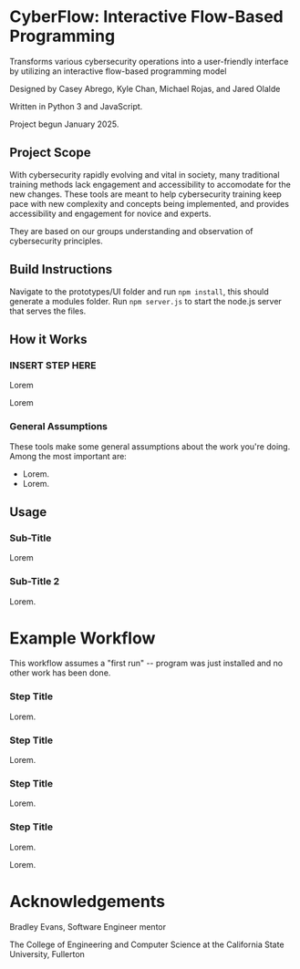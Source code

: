 # CyberFlow: Interactive Flow-Based Programming

Transforms various cybersecurity operations into a user-friendly interface by utilizing an interactive flow-based programming model

Designed by Casey Abrego, Kyle Chan, Michael Rojas, and Jared Olalde 

Written in Python 3 and JavaScript.

Project begun January 2025.

## Project Scope

With cybersecurity rapidly evolving and vital in society, many traditional training methods lack engagement and accessibility to accomodate for the new changes. These tools are meant to help cybersecurity training keep pace with new complexity and concepts being implemented, and provides accessibility and engagement for novice and experts.

They are based on our groups understanding and observation of cybersecurity principles.

## Build Instructions

Navigate to the prototypes/UI folder and run `npm install`, this should generate a modules folder.
Run `npm server.js` to start the node.js server that serves the files.

## How it Works

### INSERT STEP HERE

Lorem 

Lorem

### General Assumptions

These tools make some general assumptions about the work you're doing. Among the most important are:
* Lorem.
* Lorem.

## Usage

### Sub-Title

Lorem

### Sub-Title 2

Lorem.

# Example Workflow

This workflow assumes a "first run" -- program was just installed and no other work has been done.

### Step Title

Lorem.

### Step Title

Lorem.

### Step Title

Lorem.

### Step Title

Lorem.

Lorem.

# Acknowledgements

Bradley Evans, Software Engineer mentor 

The College of Engineering and Computer Science at the California State University, Fullerton